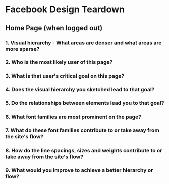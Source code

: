 # Facebook Design Teardown

## Home Page (when logged out)
### 1. Visual hierarchy - What areas are denser and what areas are more sparse?



### 2. Who is the most likely user of this page?



### 3. What is that user's critical goal on this page?



### 4. Does the visual hierarchy you sketched lead to that goal?


### 5. Do the relationships between elements lead you to that goal?



### 6. What font families are most prominent on the page?



### 7. What do these font families contribute to or take away from the site's flow?



### 8. How do the line spacings, sizes and weights contribute to or take away from the site's flow?



### 9. What would you improve to achieve a better hierarchy or flow?
